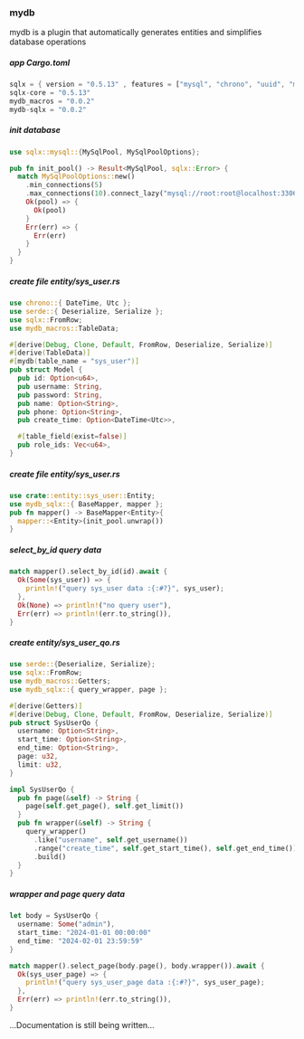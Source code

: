 ### mydb
mydb is a plugin that automatically generates entities and simplifies database operations

##### app Cargo.toml

```rust
sqlx = { version = "0.5.13" , features = ["mysql", "chrono", "uuid", "macros", "runtime-tokio-native-tls"] }
sqlx-core = "0.5.13"
mydb_macros = "0.0.2"
mydb-sqlx = "0.0.2"
```

##### init database

```rust
use sqlx::mysql::{MySqlPool, MySqlPoolOptions};

pub fn init_pool() -> Result<MySqlPool, sqlx::Error> {
  match MySqlPoolOptions::new()
    .min_connections(5)
    .max_connections(10).connect_lazy("mysql://root:root@localhost:3306/oa") {
    Ok(pool) => {
      Ok(pool)
    }
    Err(err) => {
      Err(err)
    }
  }
}

```


##### create file entity/sys_user.rs

```rust
use chrono::{ DateTime, Utc };
use serde::{ Deserialize, Serialize };
use sqlx::FromRow;
use mydb_macros::TableData;

#[derive(Debug, Clone, Default, FromRow, Deserialize, Serialize)]
#[derive(TableData)]
#[mydb(table_name = "sys_user")]
pub struct Model {
  pub id: Option<u64>,
  pub username: String,
  pub password: String,
  pub name: Option<String>,
  pub phone: Option<String>,
  pub create_time: Option<DateTime<Utc>>,

  #[table_field(exist=false)]
  pub role_ids: Vec<u64>,
}

```

##### create file entity/sys_user.rs

```rust
use crate::entity::sys_user::Entity;
use mydb_sqlx::{ BaseMapper, mapper };
pub fn mapper() -> BaseMapper<Entity>{
  mapper::<Entity>(init_pool.unwrap())
}

```

##### select_by_id query data

```rust
match mapper().select_by_id(id).await {
  Ok(Some(sys_user)) => {
    println!("query sys_user data :{:#?}", sys_user);
  },
  Ok(None) => println!("no query user"),
  Err(err) => println!(err.to_string()),
}

```

##### create entity/sys_user_qo.rs

```rust
use serde::{Deserialize, Serialize};
use sqlx::FromRow;
use mydb_macros::Getters;
use mydb_sqlx::{ query_wrapper, page };

#[derive(Getters)]
#[derive(Debug, Clone, Default, FromRow, Deserialize, Serialize)]
pub struct SysUserQo {
  username: Option<String>,
  start_time: Option<String>,
  end_time: Option<String>,
  page: u32,
  limit: u32,
}

impl SysUserQo {
  pub fn page(&self) -> String {
    page(self.get_page(), self.get_limit())
  }
  pub fn wrapper(&self) -> String {
    query_wrapper()
      .like("username", self.get_username())
      .range("create_time", self.get_start_time(), self.get_end_time())
      .build()
  }
}

```

##### wrapper and page query data

```rust
let body = SysUserQo {
  username: Some("admin"),
  start_time: "2024-01-01 00:00:00"
  end_time: "2024-02-01 23:59:59"
}

match mapper().select_page(body.page(), body.wrapper()).await {
  Ok(sys_user_page) => {
    println!("query sys_user_page data :{:#?}", sys_user_page);
  },
  Err(err) => println!(err.to_string()),
}

```

...Documentation is still being written...
